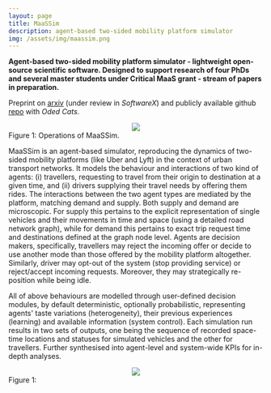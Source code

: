 ```yaml
---
layout: page
title: MaaSSim
description: agent-based two-sided mobility platform simulator
img: /assets/img/maassim.png
---
```


**Agent-based two-sided mobility platform simulator - lightweight open-source scientific software. Designed to support research of four PhDs and several master students under Critical MaaS grant - stream of papers in preparation.**

Preprint on [arxiv](https://arxiv.org/abs/2011.12827) (under review in _SoftwareX_) 
and publicly available github [repo](https://github.com/RafalKucharskiPK/MaaSSim) with *Oded Cats*. 



<center><img src="https://github.com/RafalKucharskiPK/MaaSSim/raw/master/data/MaaSSim_animation.gif"></center>
<div class="col three caption">
    Figure 1: Operations of MaaSSim.
</div>


MaaSSim is an agent-based simulator, reproducing the dynamics of two-sided mobility platforms (like Uber and Lyft) in the context of urban transport networks. It models the behaviour and interactions of two kind of agents: (i) travellers, requesting to travel from their origin to destination at a given time, and (ii) drivers supplying their travel needs by offering them rides. The interactions between the two agent types are mediated by the platform, matching demand and supply. Both supply and demand are microscopic. For supply this pertains to the explicit representation of single vehicles and their movements in time and space (using a detailed road network graph), while for demand this pertains to exact trip request time and destinations defined at the graph node level. Agents are decision makers, specifically, travellers may reject the incoming offer or decide to use another mode than those offered by the mobility platform altogether. Similarly, driver may opt-out of the system (stop providing service) or reject/accept incoming requests. Moreover, they may strategically re-position while being idle.

All of above behaviours are modelled through user-defined decision modules, by default deterministic, optionally probabilistic, representing agents' taste variations (heterogeneity), their previous experiences (learning) and available information (system control). Each simulation run results in two sets of outputs, one being the sequence of recorded space-time locations and statuses for simulated vehicles and the other for travellers. Further synthesised into agent-level and system-wide KPIs for in-depth analyses.


<center><img src="{{ site.baseurl }}/assets/img/maassim.png"></center>
<div class="col three caption">
    Figure 1: 
</div>



